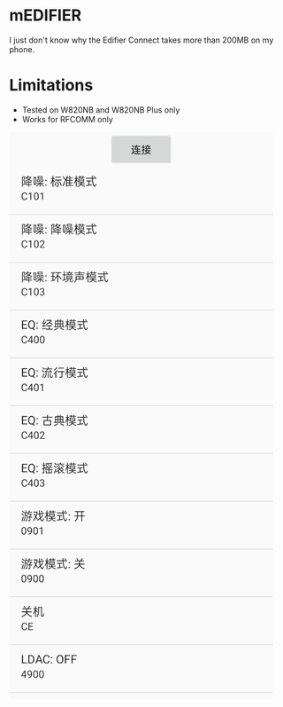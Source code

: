 # mEDIFIER
I just don't know why the Edifier Connect takes more than 200MB on my phone.  

# Limitations
+ Tested on W820NB and W820NB Plus only
+ Works for RFCOMM only  

![preview](doc/preview.png)  